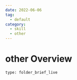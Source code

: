 ```yaml
---
date: 2022-06-06
tag:
  - default
category:
  - skill
  - other
---
```


# other Overview
 
```ccard
type: folder_brief_live
```
 
